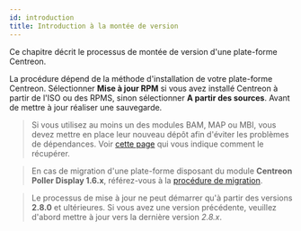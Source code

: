 ```yaml
---
id: introduction
title: Introduction à la montée de version
---
```


Ce chapitre décrit le processus de montée de version d'une plate-forme Centreon.

La procédure dépend de la méthode d'installation de votre plate-forme Centreon.
Sélectionner **Mise à jour RPM** si vous avez installé Centreon à partir de
l'ISO ou des RPMS, sinon sélectionner **A partir des sources**. Avant de mettre
à jour réaliser une sauvegarde.

> Si vous utilisez au moins un des modules BAM, MAP ou MBI, vous devez mettre 
> en place leur nouveau dépôt afin d'éviter les problèmes de dépendances.
> Voir [cette page](../reporting/upgrade.md#monter-de-version-du-paquet)
> qui vous indique comment le récupérer.

> En cas de migration d'une plate-forme disposant du module **Centreon Poller
> Display 1.6.x**, référez-vous à la
> [procédure de migration](../migrate/poller-display-to-remote-server.md).

> Le processus de mise à jour ne peut démarrer qu'à partir des versions **2.8.0**
> et ultérieures. Si vous avez une version précédente, veuillez d'abord mettre à
> jour vers la dernière version *2.8.x*.
